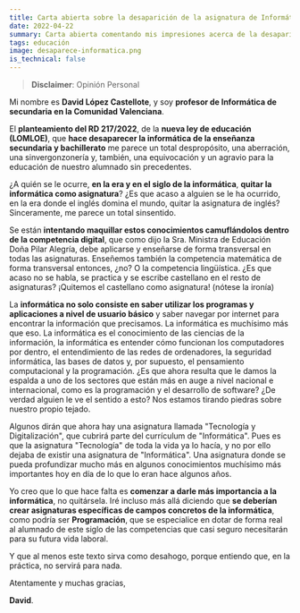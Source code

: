 ```yaml
---
title: Carta abierta sobre la desaparición de la asignatura de Informática
date: 2022-04-22
summary: Carta abierta comentando mis impresiones acerca de la desaparición de la asignatura de Informática en la educación secundaria y bachillerato, a modo de desahogo.
tags: educación
image: desaparece-informatica.png
is_technical: false
---
```


> **Disclaimer**: Opinión Personal

Mi nombre es **David López Castellote**, y soy **profesor de Informática de secundaria en la Comunidad Valenciana**.

El **planteamiento del RD 217/2022**, de la **nueva ley de educación (LOMLOE)**, que **hace desaparecer la informática de la enseñanza secundaria y bachillerato** me parece un total despropósito, una aberración, una sinvergonzonería y, también, una equivocación y un agravio para la educación de nuestro alumnado sin precedentes.

¿A quién se le ocurre, **en la era y en el siglo de la informática**, **quitar la informática como asignatura**? ¿Es que acaso a alguien se le ha ocurrido, en la era donde el inglés domina el mundo, quitar la asignatura de inglés? Sinceramente, me parece un total sinsentido. 

Se están **intentando maquillar estos conocimientos camuflándolos dentro de la competencia digital**, que como dijo la Sra. Ministra de Educación Doña Pilar Alegría, debe aplicarse y enseñarse de forma transversal en todas las asignaturas. Enseñemos también la competencia matemática de forma transversal entonces, ¿no? O la competencia lingüística. ¿Es que acaso no se habla, se practica y se escribe castellano en el resto de asignaturas? ¡Quitemos el castellano como asignatura! (nótese la ironía)

La **informática no solo consiste en saber utilizar los programas y aplicaciones a nivel de usuario básico** y saber navegar por internet para encontrar la información que precisamos. La informática es muchísimo más que eso. La informática es el conocimiento de las ciencias de la información, la informática es entender cómo funcionan los computadores por dentro, el entendimiento de las redes de ordenadores, la seguridad informática, las bases de datos y, por supuesto, el pensamiento computacional y la programación. ¿Es que ahora resulta que le damos la espalda a uno de los sectores que están más en auge a nivel nacional e internacional, como es la programación y el desarrollo de software? ¿De verdad alguien le ve el sentido a esto? Nos estamos tirando piedras sobre nuestro propio tejado.

Algunos dirán que ahora hay una asignatura llamada "Tecnología y Digitalización", que cubrirá parte del currículum de "Informática". Pues es que la asignatura "Tecnología" de toda la vida ya lo hacía, y no por ello dejaba de existir una asignatura de "Informática". Una asignatura donde se pueda profundizar mucho más en algunos conocimientos muchísimo más importantes hoy en día de lo que lo eran hace algunos años.

Yo creo que lo que hace falta es **comenzar a darle más importancia a la informática**, no quitársela. Iré incluso más allá diciendo que **se deberían crear asignaturas específicas de campos concretos de la informática**, como podría ser **Programación**, que se especialice en dotar de forma real al alumnado de este siglo de las competencias que casi seguro necesitarán para su futura vida laboral.

Y que al menos este texto sirva como desahogo, porque entiendo que, en la práctica, no servirá para nada.

Atentamente y muchas gracias,

**David**.
